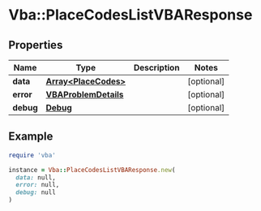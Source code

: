 # Vba::PlaceCodesListVBAResponse

## Properties

| Name | Type | Description | Notes |
| ---- | ---- | ----------- | ----- |
| **data** | [**Array&lt;PlaceCodes&gt;**](PlaceCodes.md) |  | [optional] |
| **error** | [**VBAProblemDetails**](VBAProblemDetails.md) |  | [optional] |
| **debug** | [**Debug**](Debug.md) |  | [optional] |

## Example

```ruby
require 'vba'

instance = Vba::PlaceCodesListVBAResponse.new(
  data: null,
  error: null,
  debug: null
)
```

